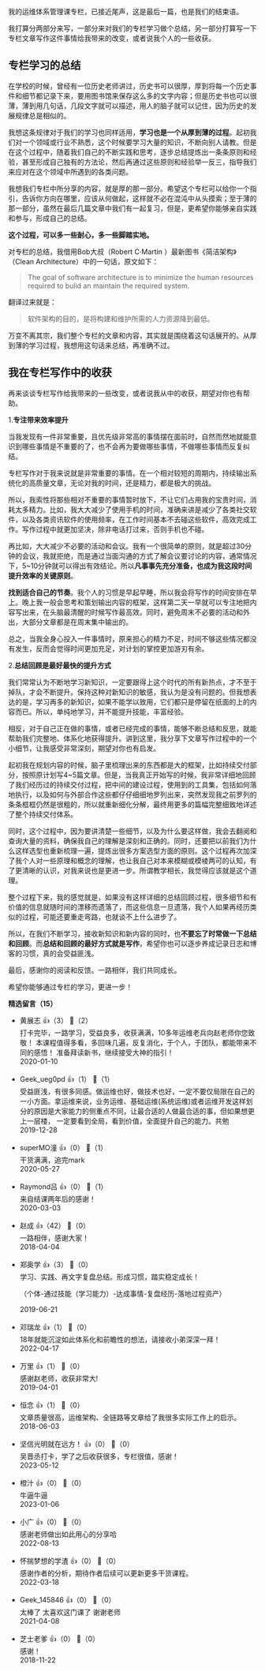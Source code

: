 我的运维体系管理课专栏，已接近尾声，这是最后一篇，也是我们的结束语。

我打算分两部分来写，一部分来对我们的专栏学习做个总结，另一部分打算写一下专栏文章写作这件事情给我带来的改变，或者说我个人的一些收获。

## 专栏学习的总结

在学校的时候，曾经有一位历史老师讲过，历史书可以很厚，厚到将每一个历史事件和细节都记录下来，要用图书馆来保存这么多的文字内容；但是历史书也可以很薄，薄到用几句话，几段文字就可以描述，用人的脑子就可以记住，因为历史的发展规律总是相似的。

我想这条规律对于我们的学习也同样适用，**学习也是一个从厚到薄的过程**。起初我们对一个领域或行业不熟悉，这个时候要学习大量的知识，不断向别人请教。但是在这个过程中，随着我们自己的不断实践和思考，逐步总结提炼出一条条原则和经验，甚至形成自己独有的方法论，然后再通过这些原则和经验举一反三，指导我们来应对在这个领域中所遇到的各类问题。

我想我们专栏中所分享的内容，就是厚的那一部分。希望这个专栏可以给你一个指引，告诉你方向在哪里，应该从何做起，这样就不必在混沌中从头摸索；至于薄的那一部分，虽然在最后几篇文章中我们有一起复习，但是，更希望你能够亲自实践和参与，形成自己的总结。

**这个过程，可以多一些耐心，多一些脚踏实地。**

对专栏的总结，我借用Bob大叔（Robert C·Martin ）最新图书《简洁架构》（Clean Architecture）中的一句话，原文如下：

> The goal of software architecture is to minimize the human resources  
> required to bulid an maintain the required system.

翻译过来就是：

> 软件架构的目的，是将构建和维护所需的人力资源降到最低。

万变不离其宗，我们整个专栏的文章和内容，其实就是围绕着这句话展开的。从厚到薄的学习过程，我想用这句话来总结，再准确不过。

## 我在专栏写作中的收获

再来谈谈专栏写作给我带来的一些改变，或者说我从中的收获，期望对你也有帮助。

1.**专注带来效率提升**

当我发现有一件非常重要，且优先级非常高的事情摆在面前时，自然而然地就能意识到哪些事情是不重要的了，也不会再为要做哪些事情，不做哪些事情而反复纠结。

专栏写作对于我来说就是非常重要的事情。在一个相对较短的周期内，持续输出系统化的高质量文章，无论对我的时间，还是精力，都是极大的挑战。

所以，我索性将那些相对不重要的事情暂时放下，不让它们占用我的宝贵时间，消耗太多精力。比如，我大大减少了使用手机的时间，准确来讲是减少了各类社交软件，以及各类资讯软件的使用频率，在工作时间基本不去碰这些软件，高效完成工作。写作过程中就更加坚决，除非电话打过来，否则手机也不碰。

再比如，大大减少不必要的活动和会议。我有一个很简单的原则，就是超过30分钟的会议，我就拒绝，而是通过当面沟通的方式了解会议要讨论的内容，通常情况下，5~10分钟就可以得出有效结论。所以**凡事事先充分准备，也成为我这段时间提升效率的关键原则**。

**找到适合自己的节奏**。我个人的习惯是早起早睡，所以我会将写作的时间安排在早上。晚上我一般会思考和策划输出内容的框架，这样第二天一早就可以专注地把内容写出来，在头脑最清醒的时候写作最高效。同时，避免周末不必要的活动和外出，大部分文章都是在周末集中输出的。

总之，当我全身心投入一件事情时，原来担心的精力不足，时间不够这些情况都没有发生，反而会觉得时间更加充足，对计划的掌控更加游刃有余。

2.**总结回顾是最好最快的提升方式**

我们常常认为不断地学习新知识，一定要跟得上这个时代的所有新热点，才不至于掉队，才会不断提升。保持这种对新知识的敏感，我认为是没有问题的。但我想表达的是，学习再多的新知识，如果不能学以致用，它们都只是停留在纸面的上的内容而已。所以，单纯地学习，并不能提升技能，丰富经验。

相反，对于自己正在做的事情，或者已经完成的事情，能够不断总结和反思，就能帮助我们完整地、体系化地获得提升。讲到这里，我分享下文章写作过程中的一个小细节，让我感受非常深刻，期望对你也有启发。

起初我在规划内容的时候，脑子里梳理出来的东西都是大的框架，比如持续交付部分，按照原计划写4~5篇文章。但是，当我真正开始写的时候，我非常详细地回顾了我们经历过的持续交付过程，把中间的建设过程，使用到的工具集，包括如何落地执行，以及如何与外部合作这些都仔仔细细地罗列出来，突然发现我之前罗列的条条框框仍然是很粗的，所以就重新细化分解，最终用更多的篇幅完整细致地详述了整个持续交付体系。

同时，这个过程中，因为要讲清楚一些细节，以及为什么要这样做，我会去翻阅和查询大量的资料，确保我自己的理解是深刻和正确的。同时，还要把以前我们为什么这样选型也重新梳理一遍，提炼出很多方案选型方面的原则。这个过程再次加深了我个人对一些原理和概念的理解，也让我自己对本来模糊或模棱两可的认知，有了更清晰的认识，对我来说也是更进一步。所谓教学相长，我觉得应该就是这个道理。

整个过程下来，我的感觉就是，如果没有这样详细的总结回顾过程，很多细节和有价值的信息就随时间的漂移而遗落了，而这些信息一旦遗落，我个人如果再经历类似的过程，可能还要重走弯路，也就谈不上什么进步了。

所以，在我们不断学习，接收新知识和新内容的同时，也**不要忘了时常做一下总结和回顾**。而**总结和回顾的最好方式就是写作**，希望你也可以逐步养成记录日志和博客的习惯，真的会受益匪浅。

最后，感谢你的阅读和反馈。一路相伴，我们共同成长。

希望你能够通过专栏的学习，更进一步！
<div><strong>精选留言（15）</strong></div><ul>
<li><span>黄展志</span> 👍（3） 💬（2）<div>打卡完毕，一路学习，受益良多，收获满满，10多年运维老兵向赵老师你您致敬！
本课程值得多看，多回味几遍，反复消化，于个人，于团队，都能带来不同的感悟！
准备拜读新书，继续接受大神的指引！</div>2020-01-10</li><br/><li><span>Geek_ueg0pd</span> 👍（1） 💬（1）<div>受益匪浅，有很多同感。做运维也好，做技术也好，一定不要仅局限在自己的一小方面。拿运维来说，业务运维、基础运维(系统运维)或者运维开发这样划分的原因是大家能力的侧重点不同，让最合适的人做最合适的事，但如果想更上一层楼， 一定要看到全局，看到价值，全面提升自己的能力。共勉</div>2019-12-28</li><br/><li><span>superMO潼</span> 👍（0） 💬（1）<div>干货满满，追完mark</div>2020-05-27</li><br/><li><span>Raymond吕</span> 👍（0） 💬（1）<div>来自结课两年后的感谢！</div>2020-03-03</li><br/><li><span>赵成</span> 👍（42） 💬（0）<div>一路相伴，感谢大家！</div>2018-04-04</li><br/><li><span>郑奥学</span> 👍（3） 💬（0）<div>学习、实践、再文字复盘总结。形成习惯，踏实稳定成长！

（个体-通过技能（学习能力）-达成事情-复盘经历-落地过程资产）</div>2019-06-21</li><br/><li><span>邓瑞龙</span> 👍（1） 💬（0）<div>18年就能沉淀如此体系化和前瞻性的想法，请接收小弟深深一拜！</div>2022-04-17</li><br/><li><span>万里</span> 👍（1） 💬（0）<div>感谢赵老师，收获非常大!</div>2019-04-01</li><br/><li><span>恒念</span> 👍（1） 💬（0）<div>文章质量很高，运维架构、全链路等文章给了我很多实际工作上的启示。</div>2018-06-03</li><br/><li><span>坚信光明就在远方！</span> 👍（0） 💬（0）<div>吴晋丞打卡，学了之后收获很多，专栏很值，感谢！</div>2023-05-12</li><br/><li><span>橙汁</span> 👍（0） 💬（0）<div>牛逼牛逼</div>2023-01-06</li><br/><li><span>小广</span> 👍（0） 💬（0）<div>感谢老师做出如此用心的分享哈</div>2022-08-13</li><br/><li><span>怀揣梦想的学渣</span> 👍（0） 💬（0）<div>感谢作者的分析，期待作者后续可以更新更多干货课程。</div>2022-03-18</li><br/><li><span>Geek_145846</span> 👍（0） 💬（0）<div>太棒了 太喜欢这门课了 谢谢老师</div>2021-04-08</li><br/><li><span>芝士老爹</span> 👍（0） 💬（0）<div>感谢！</div>2018-11-22</li><br/>
</ul>